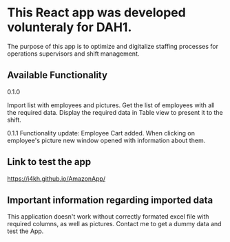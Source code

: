 # This React app was developed volunteraly for DAH1.

The purpose of this app is to optimize and digitalize staffing processes for operations supervisors and shift management. 

## Available Functionality

0.1.0

Import list with employees and pictures.
Get the list of employees with all the required data.
Display the required data in Table view to present it to the shift.

0.1.1
Functionality update: Employee Cart added.
When clicking on employee's picture new window opened with information about them.

## Link to test the app
  https://i4kh.github.io/AmazonApp/
  
## Important information regarding imported data
  This application doesn't work without correctly formated excel file with required columns, as well as pictures.
  Contact me to get a dummy data and test the App.
